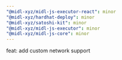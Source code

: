 ```yaml
---
"@midl-xyz/midl-js-executor-react": minor
"@midl-xyz/hardhat-deploy": minor
"@midl-xyz/satoshi-kit": minor
"@midl-xyz/midl-js-executor": minor
"@midl-xyz/midl-js-core": minor
---
```


feat: add custom network support
